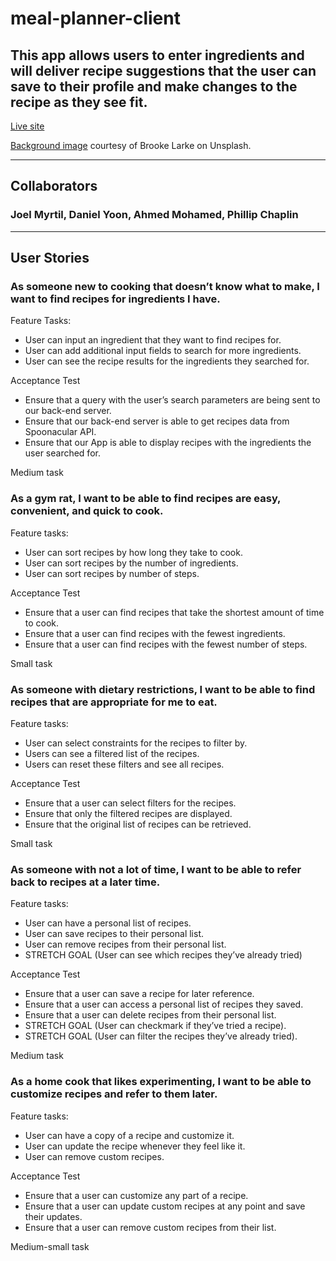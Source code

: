 # meal-planner-client
## This app allows users to enter ingredients and will deliver recipe suggestions that the user can save to their profile and make changes to the recipe as they see fit.

[Live site](https://lucky-fenglisu-5de387.netlify.app/)

[Background image](https://unsplash.com/photos/wMzx2nBdeng) courtesy of Brooke Larke on Unsplash.

***

## Collaborators
### Joel Myrtil, Daniel Yoon, Ahmed Mohamed, Phillip Chaplin

***

## User Stories

### As someone new to cooking that doesn’t know what to make, I want to find recipes for ingredients I have.

Feature Tasks:
- User can input an ingredient that they want to find recipes for.
- User can add additional input fields to search for more ingredients.
- User can see the recipe results for the ingredients they searched for.

Acceptance Test
- Ensure that a query with the user’s search parameters are being sent to our back-end server.
- Ensure that our back-end server is able to get recipes data from Spoonacular API.
- Ensure that our App is able to display recipes with the ingredients the user searched for.

Medium task

### As a gym rat, I want to be able to find recipes are easy, convenient, and quick to cook.
Feature tasks:
- User can sort recipes by how long they take to cook.
- User can sort recipes by the number of ingredients.
- User can sort recipes by number of steps.

Acceptance Test
- Ensure that a user can find recipes that take the shortest amount of time to cook.
- Ensure that a user can find recipes with the fewest ingredients.
- Ensure that a user can find recipes with the fewest number of steps.

Small task

### As someone with dietary restrictions, I want to be able to find recipes that are appropriate for me to eat.
Feature tasks:
- User can select constraints for the recipes to filter by.
- Users can see a filtered list of the recipes.
- Users can reset these filters and see all recipes.

Acceptance Test
- Ensure that a user can select filters for the recipes.
- Ensure that only the filtered recipes are displayed.
- Ensure that the original list of recipes can be retrieved.

Small task

### As someone with not a lot of time, I want to be able to refer back to recipes at a later time.
Feature tasks:
- User can have a personal list of recipes.
- User can save recipes to their personal list.
- User can remove recipes from their personal list.
- STRETCH GOAL (User can see which recipes they’ve already tried)

Acceptance Test
- Ensure that a user can save a recipe for later reference.
- Ensure that a user can access a personal list of recipes they saved.
- Ensure that a user can delete recipes from their personal list.
- STRETCH GOAL (User can checkmark if they’ve tried a recipe).
- STRETCH GOAL (User can filter the recipes they’ve already tried).

Medium task

### As a home cook that likes experimenting, I want to be able to customize recipes and refer to them later.
Feature tasks:
- User can have a copy of a recipe and customize it.
- User can update the recipe whenever they feel like it.
- User can remove custom recipes.

Acceptance Test
- Ensure that a user can customize any part of a recipe.
- Ensure that a user can update custom recipes at any point and save their updates.
- Ensure that a user can remove custom recipes from their list.

Medium-small task
